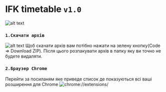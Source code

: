 # IFK timetable `v1.0`
![alt text](https://raw.githubusercontent.com/maxbutcher1/maxbutcher1.github.io/main/photoForExtension/screen.png)

### `1.Скачати архів`

![alt text](https://raw.githubusercontent.com/maxbutcher1/maxbutcher1.github.io/main/photoForExtension/s2.png)
Щоб скачати архів вам потібно нажати на зелену кнопку(Code => Download ZIP). Після цього розпакувати архів в папку яку ви точно не будете видаляти.

### `2.Браузер Chrome`

Перейти за посиланям яке приведе список де показуються всі ваші розширення для Chrome ![chrome://extensions/](chrome://extensions/)
